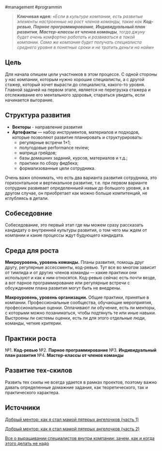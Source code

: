 #management #programmin 

> **Ключевая идея:**
> _«Если в культуре компании, есть развитые элементы настроенные на рост членов команды, такие как **Код-ревью**, **Парное программирование**, **Индивидуальный план развития**, **Мастер-классы от членов команды**, тогда джуну будет очень комфортно работать и развиваться в такой компании. Сама же компания будет получать специалиста среднего уровня в понятные сроки и не тратить деньги на найм»_

## Цель
Для начала опишем цели участников в этом процессе. С одной стороны у нас компании, которым нужно хорошие специалисты, а с другой стажер, который хочет вырасти до специалиста, какого-то уровня. Главной задачей на первом этапе, является не перегрузка стажера и отслеживание его ментального здоровья, стараться увидеть, если начинается выгорание.

## Структура развития
- **Векторы** - направление развития
- **Артефакты** — набор инструментов, материалов и подходов, которые позволяют развитие планировать и структурировать:
    -   регулярные встречи 1×1;
    -   полугодовые performance review;
    -   матрица грейдов;
    -   базы домашних заданий, курсов, материалов и т.д.;
    -   практики по сбору фидбека;
    -   формализованные цели сотрудника.

Очень важн опонимать, что есть два варианта развития сотрудника, это горизонтальное и вертикальное развитие, т.е. при первом варианте сотрудник развивает определенныей навык до большого уровня, а в другом случае, он приобретает как можно больше компитенций, не кглубляясь в детали.

## Собеседовние
Собеседование, это первый этап где мы можем сразу рассказать кандидату о внутренней культуры развития, о том чего мы ждем от компании и какие процессы ждут будующего кандидата.

## Среда для роста
**Микроуровень, уровень команды.** Планы развития, помощь друг другу, регулярные ассессменты, код-ревью. Тут все во многом зависит от тимлида и от других членов команды — какие практики они используют и как к ним относятся. Код-ревью сейчас есть почти везде, а вот парное программирование или регулярные встречи с обсуждением плана развития могут быть не внедрены.

**Макроуровень, уровень организации.** Общие практики, принятые в компании. Профессиональные сообщества, обучающие мероприятия, профессиональные оценки. Оплачивают ли обучение, есть ли менторы, с которыми можно позаниматься, чтобы подтянуть те или иные навыки. Выстроены ли системы оценки, есть ли для этого отдельные люди, команды, четкие критерии.

## Практики роста
№1. **Код-ревью**
№2. **Парное программирование**
№3. **Индивидуальный план развития**
№4. **Мастер-классы от членов команды**

## Развитие тех-скилов
Развить тех скилы не всегда удается в рамках проектов, поэтому важно давать определенные домажние задания, как теоретического, так и практического характера.


## Источники
[Добрый ментор: как я стал мамой пятерых ангелочков (часть 1)](https://habr.com/ru/company/kts/blog/)

[Добрый ментор: как я стал мамой пятерых ангелочков (часть 2)](https://habr.com/ru/company/kts/blog/)

[Все о выращивании специалистов внутри компании: зачем, как и когда этого делать не надо](https://habr.com/ru/company/getmatch/blog/704944/)